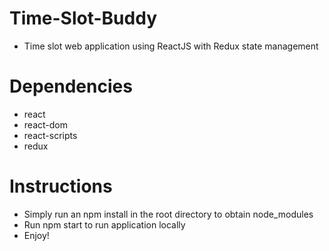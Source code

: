 # Time-Slot-Buddy
- Time slot web application using ReactJS with Redux state management
# Dependencies
- react
- react-dom
- react-scripts
- redux
# Instructions
- Simply run an npm install in the root directory to obtain node_modules
- Run npm start to run application locally
- Enjoy!
